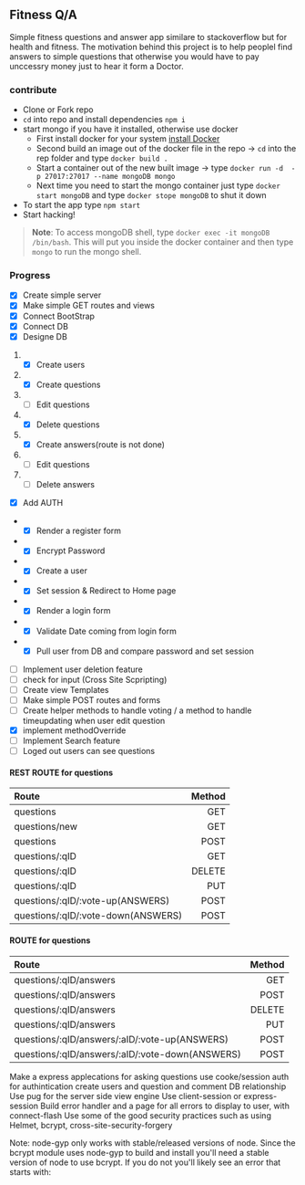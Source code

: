 ## Fitness Q/A

Simple fitness questions and answer app similare to stackoverflow but for health and fitness.
The motivation behind this project is to help peoplel find answers to simple questions that otherwise you would have to pay
unccessry money just to hear it form a Doctor.

### contribute
- Clone or Fork repo
- `cd` into repo and install dependencies `npm i`
- start mongo if you have it installed, otherwise use docker
  - First install docker for your system [install Docker](https://www.digitalocean.com/community/tutorials/how-to-install-and-use-docker-getting-started) 
  - Second build an image out of the docker file in the repo -> `cd` into the rep folder and type `docker build .`
  - Start a container out of the new built image -> type `docker run -d  -p 27017:27017 --name mongoDB mongo`
  - Next time you need to start the mongo container just type `docker start mongoDB` and type `docker stope mongoDB` to shut it down
- To start the app type `npm start`
- Start hacking!

> **Note**: To access mongoDB shell, type `docker exec -it mongoDB /bin/bash`. This will put you inside the docker container and then type `mongo` to run the mongo shell.

### Progress

- [x] Create simple server
- [x] Make simple GET routes and views
- [x] Connect BootStrap
- [x] Connect DB
- [x] Designe DB

1. - [x] Create users
2. - [x] Create questions
3. - [ ] Edit questions
4. - [X] Delete questions
5. - [X] Create answers(route is not done)
6. - [ ] Edit questions
7. - [ ] Delete answers

- [X] Add AUTH

* - [x] Render a register form
* - [x] Encrypt Password
* - [x] Create a user
* - [x] Set session & Redirect to Home page
* - [x] Render a login form
* - [x] Validate Date coming from login form
* - [x] Pull user from DB and compare password and set session

- [ ] Implement user deletion feature
- [ ] check for input (Cross Site Scpripting)
- [ ] Create view Templates
- [ ] Make simple POST routes and forms
- [ ] Create helper methods to handle voting / a method to handle timeupdating when user edit question
- [X] implement methodOverride
- [ ] Implement Search feature
- [ ] Loged out users can see questions

#### REST ROUTE for questions

| Route          | Method |
| :------------- | -----: |
| questions      |    GET |
| questions/new  |    GET |
| questions      |   POST |
| questions/:qID |    GET |
| questions/:qID | DELETE |
| questions/:qID |    PUT |
| questions/:qID/:vote-up(ANSWERS)   |   POST |
| questions/:qID/:vote-down(ANSWERS) |   POST |

#### ROUTE for questions

| Route                              | Method |
| :--------------------------------- | -----: |
| questions/:qID/answers             |   GET  |
| questions/:qID/answers             |   POST |
| questions/:qID/answers             | DELETE |
| questions/:qID/answers             |    PUT |
| questions/:qID/answers/:aID/:vote-up(ANSWERS)   |   POST |
| questions/:qID/answers/:aID/:vote-down(ANSWERS) |   POST |

<!-- just Some ideas -->

Make a express applecations for asking questions
use cooke/session auth for authintication
create users and question and comment DB relationship
Use pug for the server side view engine
Use client-session or express-session
Build error handler and a page for all errors to display to user, with connect-flash
Use some of the good security practices such as using Helmet, bcrypt, cross-site-security-forgery

Note: node-gyp only works with stable/released versions of node. Since the bcrypt module uses node-gyp to build and install you'll need a stable version of node to use bcrypt. If you do not you'll likely see an error that starts with:

